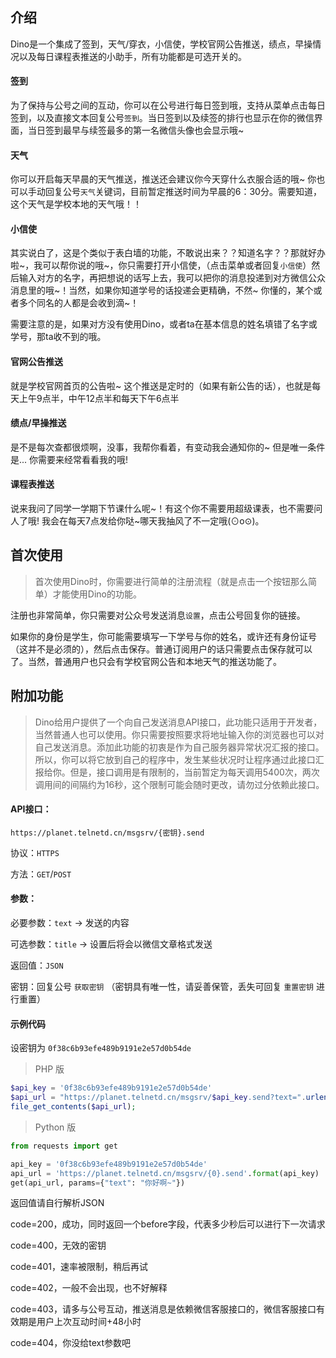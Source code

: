 ## 介绍

Dino是一个集成了签到，天气/穿衣，小信使，学校官网公告推送，绩点，早操情况以及每日课程表推送的小助手，所有功能都是可选开关的。


#### 签到
为了保持与公号之间的互动，你可以在公号进行每日签到哦，支持从菜单点击每日签到，以及直接文本回复公号`签到`。当日签到以及续签的排行也显示在你的微信界面，当日签到最早与续签最多的第一名微信头像也会显示哦~

#### 天气
你可以开启每天早晨的天气推送，推送还会建议你今天穿什么衣服合适的哦~ 你也可以手动回复公号`天气`关键词，目前暂定推送时间为早晨的6：30分。需要知道，这个天气是学校本地的天气哦！！

#### 小信使
其实说白了，这是个类似于表白墙的功能，不敢说出来？？知道名字？？那就好办啦~，我可以帮你说的哦~，你只需要打开小信使，（点击菜单或者回复`小信使`）然后输入对方的名字，再把想说的话写上去，我可以把你的消息投递到对方微信公众消息里的哦~！当然，如果你知道学号的话投递会更精确，不然~ 你懂的，某个或者多个同名的人都是会收到滴~！

需要注意的是，如果对方没有使用Dino，或者ta在基本信息的姓名填错了名字或学号，那ta收不到的哦。


#### 官网公告推送
就是学校官网首页的公告啦~ 这个推送是定时的（如果有新公告的话），也就是每天上午9点半，中午12点半和每天下午6点半


#### 绩点/早操推送
是不是每次查都很烦啊，没事，我帮你看着，有变动我会通知你的~  但是唯一条件是... 你需要来经常看看我的哦!


#### 课程表推送
说来我问了同学一学期下节课什么呢~！有这个你不需要用超级课表，也不需要问人了哦! 我会在每天7点发给你哒~哪天我抽风了不一定哦(⊙o⊙)。



## 首次使用

> 首次使用Dino时，你需要进行简单的注册流程（就是点击一个按钮那么简单）才能使用Dino的功能。

注册也非常简单，你只需要对公众号发送消息`设置`，点击公号回复你的链接。

如果你的身份是学生，你可能需要填写一下学号与你的姓名，或许还有身份证号（这并不是必须的），然后点击保存。普通订阅用户的话只需要点击保存就可以了。当然，普通用户也只会有学校官网公告和本地天气的推送功能了。


## 附加功能


> Dino给用户提供了一个向自己发送消息API接口，此功能只适用于开发者，当然普通人也可以使用。你只需要按照要求将地址输入你的浏览器也可以对自己发送消息。添加此功能的初衷是作为自己服务器异常状况汇报的接口。所以，你可以将它放到自己的程序中，发生某些状况时让程序通过此接口汇报给你。但是，接口调用是有限制的，当前暂定为每天调用5400次，两次调用间的间隔约为16秒，这个限制可能会随时更改，请勿过分依赖此接口。


#### API接口：

`https://planet.telnetd.cn/msgsrv/{密钥}.send`

协议：`HTTPS`

方法：`GET`/`POST`

#### 参数：
必要参数：`text` -> 发送的内容

可选参数：`title` -> 设置后将会以微信文章格式发送

返回值：`JSON`

密钥：回复公号 `获取密钥` （密钥具有唯一性，请妥善保管，丢失可回复 `重置密钥` 进行重置）


#### 示例代码

设密钥为 `0f38c6b93efe489b9191e2e57d0b54de`

> PHP 版
``` php
$api_key = '0f38c6b93efe489b9191e2e57d0b54de'
$api_url = "https://planet.telnetd.cn/msgsrv/$api_key.send?text=".urlencode('你好啊~')
file_get_contents($api_url);
```

> Python 版
``` python
from requests import get

api_key = '0f38c6b93efe489b9191e2e57d0b54de'
api_url = 'https://planet.telnetd.cn/msgsrv/{0}.send'.format(api_key)
get(api_url, params={"text": "你好啊~"})
```

返回值请自行解析JSON

code=200，成功，同时返回一个before字段，代表多少秒后可以进行下一次请求

code=400，无效的密钥

code=401，速率被限制，稍后再试

code=402，一般不会出现，也不好解释

code=403，请多与公号互动，推送消息是依赖微信客服接口的，微信客服接口有效期是用户上次互动时间+48小时

code=404，你没给text参数吧
